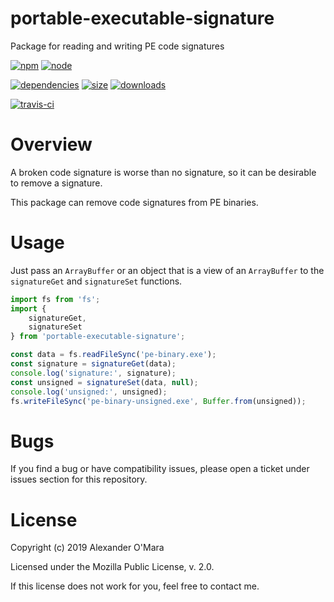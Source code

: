 # portable-executable-signature

Package for reading and writing PE code signatures

[![npm](https://img.shields.io/npm/v/portable-executable-signature.svg)](https://npmjs.com/package/portable-executable-signature)
[![node](https://img.shields.io/node/v/portable-executable-signature.svg)](https://nodejs.org)

[![dependencies](https://david-dm.org/AlexanderOMara/portable-executable-signature.svg)](https://david-dm.org/AlexanderOMara/portable-executable-signature)
[![size](https://packagephobia.now.sh/badge?p=portable-executable-signature)](https://packagephobia.now.sh/result?p=portable-executable-signature)
[![downloads](https://img.shields.io/npm/dm/portable-executable-signature.svg)](https://npmcharts.com/compare/portable-executable-signature?minimal=true)

[![travis-ci](https://travis-ci.org/AlexanderOMara/portable-executable-signature.svg?branch=master)](https://travis-ci.org/AlexanderOMara/portable-executable-signature)


# Overview

A broken code signature is worse than no signature, so it can be desirable to remove a signature.

This package can remove code signatures from PE binaries.


# Usage

Just pass an `ArrayBuffer` or an object that is a view of an `ArrayBuffer` to the `signatureGet` and `signatureSet` functions.

```js
import fs from 'fs';
import {
	signatureGet,
	signatureSet
} from 'portable-executable-signature';

const data = fs.readFileSync('pe-binary.exe');
const signature = signatureGet(data);
console.log('signature:', signature);
const unsigned = signatureSet(data, null);
console.log('unsigned:', unsigned);
fs.writeFileSync('pe-binary-unsigned.exe', Buffer.from(unsigned));
```


# Bugs

If you find a bug or have compatibility issues, please open a ticket under issues section for this repository.


# License

Copyright (c) 2019 Alexander O'Mara

Licensed under the Mozilla Public License, v. 2.0.

If this license does not work for you, feel free to contact me.
